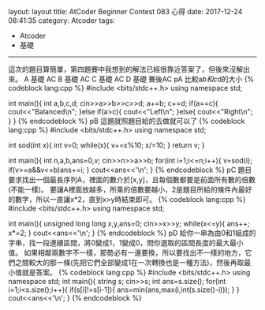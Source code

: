 layout: layout
title: AtCoder Beginner Contest 083 心得
date: 2017-12-24 08:41:35
category: Atcoder
tags:
- Atcoder
- 基礎
---
這次的題目算簡單，第四題賽中我想到的解法已經很靠近答案了，但後來沒解出來。
A 基礎 AC
B 基礎 AC
C 基礎 AC
D 基礎 賽後AC
pA
比較a*b和c*d的大小
{% codeblock lang:cpp %}
#include <bits/stdc++.h>
using namespace std;
 
int main(){
    int a,b,c,d;
    cin>>a>>b>>c>>d;
    a+=b;
    c+=d;
    if(a==c){
        cout<<"Balanced\n";
    }else if(a>c){
        cout<<"Left\n";
    }else{
        cout<<"Right\n";
    }
}
{% endcodeblock %}
pB
這題就照題目給的去做就可以了
{% codeblock lang:cpp %}
#include <bits/stdc++.h>
using namespace std;
 
int sod(int x){
    int v=0;
    while(x){
        v+=x%10;
        x/=10;
    }
    return v;
}
 
int main(){
    int n,a,b,ans=0,v;
    cin>>n>>a>>b;
    for(int i=1;i<=n;i++){
        v=sod(i);
        if(v>=a&&v<=b)ans+=i;
    }
    cout<<ans<<'\n';
}
{% endcodeblock %}
pC
題目要求找出一個最長序列A，裡面的數介於[x,y]，且每個數都要是前面所有數的倍數(不能一樣)。
要讓A裡面放越多，所乘的倍數要越小，2是題目所給的條件內最好的數字，所以一直讓x*2，直到x>y時結束即可。
{% codeblock lang:cpp %}
#include <bits/stdc++.h>
using namespace std;

int main(){
    unsigned long long x,y,ans=0;
    cin>>x>>y;
    while(x<=y){
        ans++;
        x*=2;
    }
    cout<<ans<<'\n';
}
{% endcodeblock %}
pD
給你一串為由0和1組成的字串，找一段連續區間，將0變成1，1變成0，問你選取的區間長度的最大最小值。
如果相鄰兩數字不一樣，那勢必有一邊要換，所以要找出不一樣的地方，它們之間較大的那一條(先把它們全部變成1在一次轉換也是一種方法)，然後再取最小值就是答案。
{% codeblock lang:cpp %}
#include <bits/stdc++.h>
using namespace std;
int main(){
    string s;
    cin>>s;
    int ans=s.size();
    for(int i=1;i<s.size();i++){
        if(s[i]!=s[i-1]){
           ans=min(ans,max(i,int(s.size()-i)));
        }
    }
    cout<<ans<<'\n';
}
{% endcodeblock %}